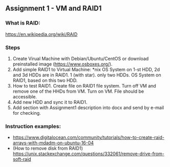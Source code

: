 ## Assignment 1 - VM and RAID1
### What is RAID:
https://en.wikipedia.org/wiki/RAID

### Steps
1. Create Virual Machine with Debian/Ubuntu/CentOS or download preinstalled image (https://www.osboxes.org/).
1. Add simple RAID1 to Virtual Machine:
*nix OS System on 1-st HDD, 2d and 3d HDDs are in RAID1.
1 (with star). only two HDDs. OS System on RAID1, based on this two HDD.
2. How to test RAID1. Create file on RAID1 file system. Turn off VM and remove one of the HHDs from VM. Turn on VM. File should be accessible.
3. Add new HDD and sync it to RAID1.
4. Add section with Assignment1 description into docx and send by e-mail for checking.

### Instruction examples:

- https://www.digitalocean.com/community/tutorials/how-to-create-raid-arrays-with-mdadm-on-ubuntu-16-04
- (How to remove disk from RAID1) https://unix.stackexchange.com/questions/332061/remove-drive-from-soft-raid

